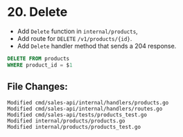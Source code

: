 # 20. Delete

- Add `Delete` function in `internal/products`,
- Add route for `DELETE` `/v1/products/{id}`.
- Add `Delete` handler method that sends a 204 response.

```sql
DELETE FROM products
WHERE product_id = $1
```


## File Changes:

```
Modified cmd/sales-api/internal/handlers/products.go
Modified cmd/sales-api/internal/handlers/routes.go
Modified cmd/sales-api/tests/products_test.go
Modified internal/products/products.go
Modified internal/products/products_test.go
```